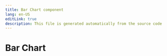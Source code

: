 ```yaml
---
title: Bar Chart component
lang: en-US
editLink: true
description: This file is generated automatically from the source code. Changes made here will be lost.
---
```


# Bar Chart

<!--@include: ./barChart.doc.md-->
